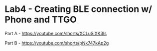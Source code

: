 # Lab4 - Creating BLE connection w/ Phone and TTGO

Part A - 
https://youtube.com/shorts/XCLuSiXK3Is

Part B -
https://youtube.com/shorts/pNk747kAp2g
